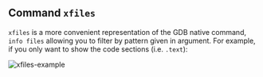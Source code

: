 ## Command `xfiles`

`xfiles` is a more convenient representation of the GDB native command, `info
files` allowing you to filter by pattern given in argument. For example, if you
only want to show the code sections (i.e. `.text`):

![xfiles-example](https://i.imgur.com/lelnJ5B.png)

